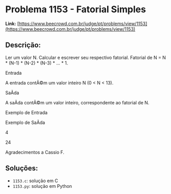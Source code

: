 # Problema 1153 - Fatorial Simples

**Link:** [https://www.beecrowd.com.br/judge/pt/problems/view/1153](https://www.beecrowd.com.br/judge/pt/problems/view/1153)

## Descrição:
Ler um valor N. Calcular e escrever seu respectivo fatorial. Fatorial de N = N * (N-1) * (N-2) * (N-3) * ... * 1.




Entrada




A entrada contÃ©m um valor inteiro N (0 < N < 13).




SaÃ­da




A saÃ­da contÃ©m um valor inteiro, correspondente ao fatorial de N.












Exemplo de Entrada


Exemplo de SaÃ­da












4






24










Agradecimentos a Cassio F.

## Soluções:
- `1153.c`: solução em C
- `1153.py`: solução em Python

